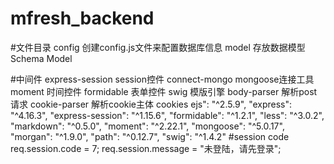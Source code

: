 # mfresh_backend
#文件目录
config 创建config.js文件来配置数据库信息
model 存放数据模型Schema Model

#中间件
express-session session控件
connect-mongo mongoose连接工具
moment 时间控件
formidable 表单控件
swig 模版引擎
body-parser 解析post请求
cookie-parser 解析cookie主体
cookies 
ejs": "^2.5.9",
    "express": "^4.16.3",
    "express-session": "^1.15.6",
    "formidable": "^1.2.1",
    "less": "^3.0.2",
    "markdown": "^0.5.0",
    "moment": "^2.22.1",
    "mongoose": "^5.0.17",
    "morgan": "^1.9.0",
    "path": "^0.12.7",
    "swig": "^1.4.2"
#session code
req.session.code = 7;
req.session.message = "未登陆，请先登录";

